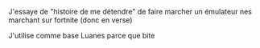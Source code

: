 J'essaye de "histoire de me détendre" de faire marcher un émulateur nes marchant sur fortnite (donc en verse)

J'utilise comme base Luanes parce que bite
